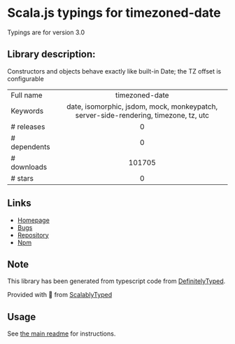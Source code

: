
# Scala.js typings for timezoned-date

Typings are for version 3.0

## Library description:
Constructors and objects behave exactly like built-in Date; the TZ offset is configurable

|                    |                 |
| ------------------ | :-------------: |
| Full name          | timezoned-date |
| Keywords           | date, isomorphic, jsdom, mock, monkeypatch, server-side-rendering, timezone, tz, utc |
| # releases         | 0 |
| # dependents       | 0 |
| # downloads        | 101705 |
| # stars            | 0 |

## Links
- [Homepage](https://github.com/thorn0/timezoned-date#readme)
- [Bugs](https://github.com/thorn0/timezoned-date/issues)
- [Repository](https://github.com/thorn0/timezoned-date)
- [Npm](https://www.npmjs.com/package/timezoned-date)
    


## Note
This library has been generated from typescript code from [DefinitelyTyped](https://definitelytyped.org).

Provided with :purple_heart: from [ScalablyTyped](https://github.com/oyvindberg/ScalablyTyped)

## Usage
See [the main readme](../../readme.md) for instructions.



